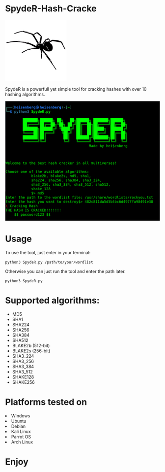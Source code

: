 
  <h1>SpydeR-Hash-Cracke</h1>
  <img src="https://github.com/L101111/SpydeR-Hash-Cracker/blob/main/logo.png" width="200px" />

  
  SpydeR is a powerfull yet simple tool for cracking hashes with over 10 hashing algorithms.

<img src="https://github.com/L101111/SpydeR-Hash-Cracker/blob/main/screen.png" width="600px"/>

# Usage

To use the tool, just enter in your terminal:

    python3 SpydeR.py /path/to/your/wordlist

Otherwise you can just run the tool and enter the path later.
    
    python3 SpydeR.py 
    


# Supported algorithms: 
<ul> 
<li>MD5</li>
<li>SHA1</li>
<li>SHA224</li>
<li>SHA256</li>
<li>SHA384</li>
<li>SHA512</li>
<li>BLAKE2b (512-bit)</li>
<li>BLAKE2s (256-bit)</li>
<li>SHA3_224</li>
<li>SHA3_256</li>
<li>SHA3_384</li>
<li>SHA3_512</li>
<li>SHAKE128</li>
<li>SHAKE256</li>
</ul>

# Platforms tested on
<li>Windows</li>
<li>Ubuntu</li>
<li>Debian</li>
<li>Kali Linux</li>
<li>Parrot OS</li>
<li>Arch Linux</li>

# Enjoy


